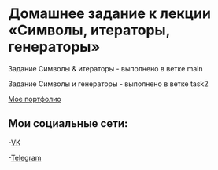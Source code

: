 # Домашнее задание к лекции «Символы, итераторы, генераторы»

Задание Символы & итераторы - выполнено в ветке main 

Задание Символы и генераторы - выполнено в ветке task2

[Мое портфолио](https://kiraradi.github.io/Portfolio/)

## Мои социальные сети:
-[VK](https://vk.com/thedomino2)

-[Telegram](https://t.me/Kiraradi)
